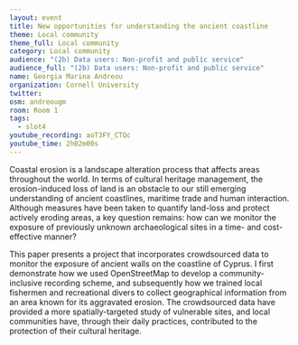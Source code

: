 ```yaml
---
layout: event
title: New opportunities for understanding the ancient coastline
theme: Local community
theme_full: Local community
category: Local community
audience: "(2b) Data users: Non-profit and public service"
audience_full: "(2b) Data users: Non-profit and public service"
name: Georgia Marina Andreou
organization: Cornell University
twitter: 
osm: andreougm
room: Room 1
tags:
  - slot4
youtube_recording: aoT3FY_CTQc
youtube_time: 2h02m00s
---
```

Coastal erosion is a landscape alteration process that affects areas throughout the world. In terms of cultural heritage management, the erosion-induced loss of land is an obstacle to our still emerging understanding of ancient coastlines, maritime trade and human interaction. Although measures have been taken to quantify land-loss and protect actively eroding areas, a key question remains: how can we monitor the exposure of previously unknown archaeological sites in a time- and cost-effective manner? 

This paper presents a project that incorporates crowdsourced data to monitor the exposure of ancient walls on the coastline of Cyprus. I first demonstrate how we used OpenStreetMap to develop a community-inclusive recording scheme, and subsequently how we trained local fishermen and recreational divers to collect geographical information from an area known for its aggravated erosion. The crowdsourced data have provided a more spatially-targeted study of vulnerable sites, and local communities have, through their daily practices, contributed to the protection of their cultural heritage.


